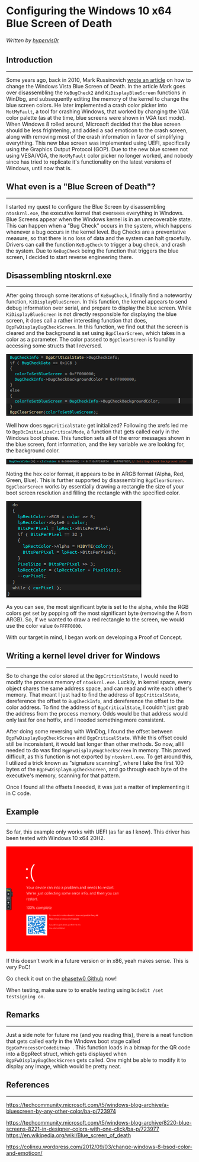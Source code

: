 # Configuring the Windows 10 x64 Blue Screen of Death

###### Written by [hypervis0r](https://twitter.com/hypervis0r)

## Introduction

___

Some years ago, back in 2010, Mark Russinovich [wrote an article](https://techcommunity.microsoft.com/t5/windows-blog-archive/a-bluescreen-by-any-other-color/ba-p/723974) on how to change the Windows Vista Blue Screen of Death. In the article Mark goes over disassembling the `KeBugCheck2` and `KiDisplayBlueScreen` functions in WinDbg, and subsequently editing the memory of the kernel to change the blue screen colors. He later implemented a crash color picker into `NotMyFault`, a tool for crashing Windows, that worked by changing the VGA color palette (as at the time, blue screens were shown in VGA text mode). When Windows 8 rolled around, Microsoft decided that the blue screen should be less frightening, and added a sad emoticon to the crash screen, along with removing most of the crash information in favor of simplifying everything. This new blue screen was implemented using UEFI, specifically using the Graphics Output Protocol (GOP). Due to the new blue screen not using VESA/VGA, the `NotMyFault` color picker no longer worked, and nobody since has tried to replicate it's functionality on the latest versions of Windows, until now that is.

## What even is a "Blue Screen of Death"?

___

I started my quest to configure the Blue Screen by disassembling `ntoskrnl.exe`, the executive kernel that oversees everything in Windows. Blue Screens appear when the Windows kernel is in an unrecoverable state. This can happen when a "Bug Check" occurs in the system, which happens whenever a bug occurs in the kernel level. Bug Checks are a preventative measure, so that there is no loss of data and the system can halt gracefully. Drivers can call the function `KeBugCheck` to trigger a bug check, and crash the system. Due to `KeBugCheck` being the function that triggers the blue screen, I decided to start reverse engineering there. 

## Disassembling ntoskrnl.exe

___

After going through some iterations of `KeBugCheck`, I finally find a noteworthy function, `KiDisplayBlueScreen`. In this function, the kernel appears to send debug information over serial, and prepare to display the blue screen. While `KiDisplayBlueScreen` is not directly responsible for displaying the blue screen, it does call a rather interesting function that does, `BgpFwDisplayBugCheckScreen`. In this function, we find out that the screen is cleared and the background is set using `BgpClearScreen`, which takes in a color as a parameter. The color passed to `BgpClearScreen` is found by accessing some structs that I reversed.

![IDA snippet](assets\ClearScreen.png)

Well how does `BgpCriticalState` get initialized? Following the xrefs led me to `BgpBcInitializeCriticalMode`, a function that gets called early in the Windows boot phase. This function sets all of the error messages shown in the blue screen, font information, and the key variable we are looking for, the background color.

![Color variable being set](assets\color_var.png)

Noting the hex color format, it appears to be in ARGB format (Alpha, Red, Green, Blue). This is further supported by disassembling `BgpClearScreen`. `BgpClearScreen` works by essentially drawing a rectangle the size of your boot screen resolution and filling the rectangle with the specified color.

 ![BgpClearScreen disassembled](assets\fill_rect.png)

As you can see, the most significant byte is set to the alpha, while the RGB colors get set by popping off the most significant byte (removing the A from ARGB). So, if we wanted to draw a red rectangle to the screen, we would use the color value `0xFFFF0000`. 

With our target in mind, I began work on developing a Proof of Concept.

## Writing a kernel level driver for Windows

___

So to change the color stored at the `BgpCriticalState`, I would need to modify the process memory of `ntoskrnl.exe`.  Luckily, in kernel space, every object shares the same address space, and can read and write each other's memory. That meant I just had to find the address of `BgpCriticalState`, dereference the offset to `BugCheckInfo`, and dereference the offset to the color address. To find the address of `BgpCriticalState`, I couldn't just grab the address from the process memory. Odds would be that address would only last for one hotfix, and I needed something more consistent. 

After doing some reversing with WinDbg, I found the offset between `BgpFwDisplayBugCheckScreen` and `BgpCriticalState`. While this offset could still be inconsistent, it would last longer than other methods. So now, all I needed to do was find `BgpFwDisplayBugCheckScreen` in memory. This proved difficult, as this function is not exported by `ntoskrnl.exe`. To get around this, I utilized a trick known as "signature scanning", where I take the first 100 bytes of the `BgpFwDisplayBugCheckScreen`, and go through each byte of the executive's memory, scanning for that pattern.

Once I found all the offsets I needed, it was just a matter of implementing it in C code.

## Example

___

So far, this example only works with UEFI (as far as I know). This driver has been tested with Windows 10 x64 20H2.

![RSOD](assets\RSOD.png)

If this doesn't work in a future version or in x86, yeah makes sense. This is very PoC!

Go check it out on the [phasetw0 Github](https://github.com/ph4s3tw0/BSODConfigure) now!

When testing, make sure to to enable testing using `bcdedit /set testsigning on`.

## Remarks

___

Just a side note for future me (and you reading this), there is a neat function that gets called early in the Windows boot stage called `BgpGxProcessQrCodeBitmap `. This function loads in a bitmap for the QR code into a BgpRect struct, which gets displayed when `BgpFwDisplayBugCheckScreen` gets called.  One might be able to modify it to display any image, which would be pretty neat.

## References

___

https://techcommunity.microsoft.com/t5/windows-blog-archive/a-bluescreen-by-any-other-color/ba-p/723974

https://techcommunity.microsoft.com/t5/windows-blog-archive/8220-blue-screens-8221-in-designer-colors-with-one-click/ba-p/723977
https://en.wikipedia.org/wiki/Blue_screen_of_death

https://colinxu.wordpress.com/2012/09/03/change-windows-8-bsod-color-and-emoticon/
